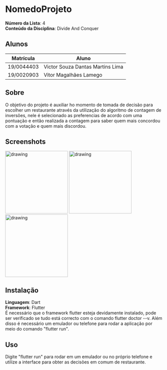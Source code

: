 # NomedoProjeto

**Número da Lista**: 4<br>
**Conteúdo da Disciplina**: Divide And Conquer<br>

## Alunos
|Matrícula | Aluno |
| -- | -- |
| 19/0044403  |  Victor Souza Dantas Martins Lima |
| 19/0020903   |  Vitor Magalhães Lamego |

## Sobre 
O objetivo do projeto é auxiliar ho momento de tomada de decisão para escolher um restaurante através da utilização do algoritmo de contagem de inversões, nele é selecionado as preferencias de acordo com uma pontuação e então realizada a contagem para saber quem mais concordou com a votação e quem mais discordou.

## Screenshots
<img src="/prints/print1.jpg" alt="drawing" width="200"/>
<img src="/prints/print2.jpg" alt="drawing" width="200"/>
<img src="/prints/print3.jpg" alt="drawing" width="200"/>

## Instalação 
**Linguagem**: Dart<br>
**Framework**: Flutter<br>
É necessário que o framework flutter esteja devidamente instalado, pode ser verificado se tudo está correcto com o comando flutter doctor --v. Além disso é necessário um emulador ou telefone para rodar a aplicação por meio do comando "flutter run".

## Uso 
Digite "flutter run" para rodar em um emulador ou no próprio telefone e utilize a interface para obter as decisões em comum de restaurante.

